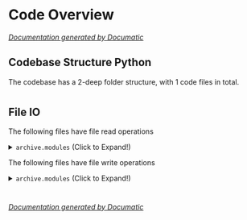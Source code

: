 # Code Overview

[_Documentation generated by Documatic_](https://www.documatic.com)

<!---Documatic-section-Codebase Structure Python-start--->
## Codebase Structure Python

The codebase has a 2-deep folder structure,
                with 1 code files in total.

# #
<!---Documatic-section-Codebase Structure Python-end--->

<!---Documatic-section-File IO-start--->
## File IO

<!---Documatic-block-file_io-start--->
The following files have file read operations

<!---Documatic-block-archive.modules-start--->
<details>
	<summary><code>archive.modules</code> (Click to Expand!)</summary>

* archive.modules.win10-vm.invoke-art
</details>
<!---Documatic-block-archive.modules-end--->

The following files have file write operations

<!---Documatic-block-archive.modules-start--->
<details>
	<summary><code>archive.modules</code> (Click to Expand!)</summary>

* archive.modules.win10-vm.invoke-art
</details>
<!---Documatic-block-archive.modules-end--->
<!---Documatic-block-file_io-end--->

# #
<!---Documatic-section-File IO-end--->

[_Documentation generated by Documatic_](https://www.documatic.com)